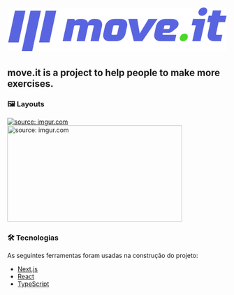 <h1 align="center">
  <img alt="NextLevelWeek" src="/public/logo-full.svg" />
  <h2> move.it is a project to help people to make more exercises.</h2>
</h1>

### 🖼 Layouts

<span><a href="https://imgur.com/5m70aux"><img src="https://i.imgur.com/5m70aux.png" title="source: imgur.com" width="400px"/></a></span>
<span><a href="https://imgur.com/VVslwW2"><img src="https://i.imgur.com/VVslwW2.png" title="source: imgur.com" width="400px" height="220px"/></a></span>

### 🛠 Tecnologias

As seguintes ferramentas foram usadas na construção do projeto:

- [Next.js](https://nextjs.org/)
- [React](https://pt-br.reactjs.org/)
- [TypeScript](https://www.typescriptlang.org/)
